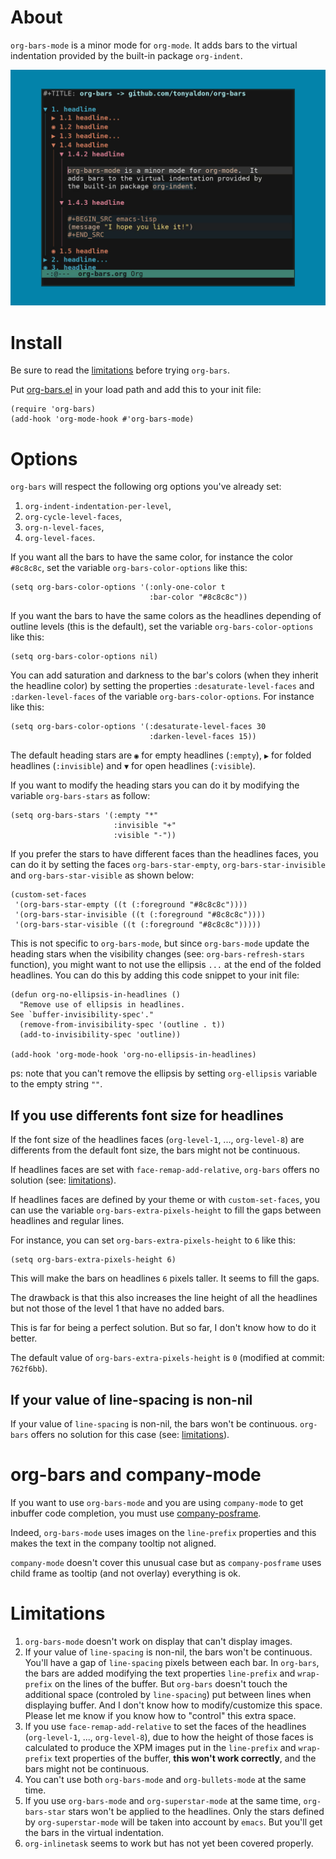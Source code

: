 # About

`org-bars-mode` is a minor mode for `org-mode`.  It adds bars to the
virtual indentation provided by the built-in package `org-indent`.

![GitHub Logo](./org-bars.png)

# Install

Be sure to read the [limitations](#limitations) before trying
`org-bars`.

Put [org-bars.el](./org-bars.el) in your load path and add this to
your init file:

```elisp
(require 'org-bars)
(add-hook 'org-mode-hook #'org-bars-mode)
```

# Options

`org-bars` will respect the following org options you've already set:
1. `org-indent-indentation-per-level`,
2. `org-cycle-level-faces`,
3. `org-n-level-faces`,
4. `org-level-faces`.

If you want all the bars to have the same color, for instance
the color `#8c8c8c`, set the variable `org-bars-color-options`
like this:

```
(setq org-bars-color-options '(:only-one-color t
                               :bar-color "#8c8c8c"))
```

If you want the bars to have the same colors as the headlines
depending of outline levels (this is the default), set the
variable `org-bars-color-options` like this:

```
(setq org-bars-color-options nil)
```

You can add saturation and darkness to the bar's colors (when they
inherit the headline color) by setting the properties
`:desaturate-level-faces` and `:darken-level-faces` of the variable
`org-bars-color-options`.  For instance like this:

```
(setq org-bars-color-options '(:desaturate-level-faces 30
                               :darken-level-faces 15))
```

The default heading stars are `◉` for empty headlines (`:empty`), `▶`
for folded headlines (`:invisible`) and `▼` for open headlines
(`:visible`).

If you want to modify the heading stars you can do it by modifying the
variable `org-bars-stars` as follow:

```elisp
(setq org-bars-stars '(:empty "*"
                       :invisible "+"
                       :visible "-"))
```

If you prefer the stars to have different faces than the headlines
faces, you can do it by setting the faces `org-bars-star-empty`,
`org-bars-star-invisible` and `org-bars-star-visible` as shown below:

```elisp
(custom-set-faces
 '(org-bars-star-empty ((t (:foreground "#8c8c8c"))))
 '(org-bars-star-invisible ((t (:foreground "#8c8c8c"))))
 '(org-bars-star-visible ((t (:foreground "#8c8c8c")))))
```

This is not specific to `org-bars-mode`, but since `org-bars-mode`
update the heading stars when the visibility changes (see:
`org-bars-refresh-stars` function), you might want to not use the
ellipsis `...` at the end of the folded headlines.  You can do this
by adding this code snippet to your init file:

```elisp
(defun org-no-ellipsis-in-headlines ()
  "Remove use of ellipsis in headlines.
See `buffer-invisibility-spec'."
  (remove-from-invisibility-spec '(outline . t))
  (add-to-invisibility-spec 'outline))

(add-hook 'org-mode-hook 'org-no-ellipsis-in-headlines)
```

ps: note that you can't remove the ellipsis by setting `org-ellipsis`
variable to the empty string `""`.

## If you use differents font size for headlines

If the font size of the headlines faces (`org-level-1`, ...,
`org-level-8`) are differents from the default font size, the bars
might not be continuous.

If headlines faces are set with `face-remap-add-relative`, `org-bars`
offers no solution (see: [limitations](#limitations)).

If headlines faces are defined by your theme or with
`custom-set-faces`, you can use the variable
`org-bars-extra-pixels-height` to fill the gaps between headlines and
regular lines.

For instance, you can set `org-bars-extra-pixels-height` to `6` like
this:

```elisp
(setq org-bars-extra-pixels-height 6)
```

This will make the bars on headlines `6` pixels taller.  It seems to
fill the gaps.

The drawback is that this also increases the line height of all
the headlines but not those of the level 1 that have no added bars.

This is far for being a perfect solution.  But so far, I don't know
how to do it better.

The default value of `org-bars-extra-pixels-height` is `0` (modified
at commit: `762f6bb`).

## If your value of line-spacing is non-nil

If your value of `line-spacing` is non-nil, the bars won't be
continuous.  `org-bars` offers no solution for this case (see:
[limitations](#limitations)).

# org-bars and company-mode

If you want to use `org-bars-mode` and you are using `company-mode` to
get inbuffer code completion, you must use [company-posframe](https://github.com/tumashu/company-posframe).

Indeed, `org-bars-mode` uses images on the `line-prefix` properties
and this makes the text in the company tooltip not aligned.

`company-mode` doesn't cover this unusual case but as
`company-posframe` uses child frame as tooltip (and not overlay)
everything is ok.

# Limitations

1. `org-bars-mode` doesn't work on display that can't display images.
2. If your value of `line-spacing` is non-nil, the bars won't be
   continuous.  You'll have a gap of `line-spacing` pixels between
   each bar.  In `org-bars`, the bars are added modifying the text
   properties `line-prefix` and `wrap-prefix` on the lines of the
   buffer.  But `org-bars` doesn't touch the additional space
   (controled by `line-spacing`) put between lines when displaying
   buffer.  And I don't know how to modify/customize this space.
   Please let me know if you know how to "control" this extra
   space.
3. If you use `face-remap-add-relative` to set the faces of the
   headlines (`org-level-1`, ..., `org-level-8`), due to how the
   height of those faces is calculated to produce the XPM images put
   in the `line-prefix` and `wrap-prefix` text properties of the
   buffer, **this won't work correctly**, and the bars might not be
   continuous.
4. You can't use both `org-bars-mode` and `org-bullets-mode` at the
   same time.
5. If you use `org-bars-mode` and `org-superstar-mode` at the same
   time, `org-bars-star` stars won't be applied to the headlines.  Only
   the stars defined by `org-superstar-mode` will be taken into
   account by `emacs`.  But you'll get the bars in the virtual
   indentation.
6. `org-inlinetask` seems to work but has not yet been covered properly.
